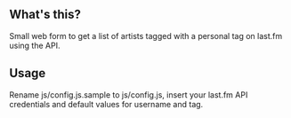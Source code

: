 ## What's this? ##

Small web form to get a list of artists tagged with a personal tag on last.fm using the API.

## Usage ##

Rename js/config.js.sample to js/config.js, insert your last.fm API credentials and default values for username and tag.
